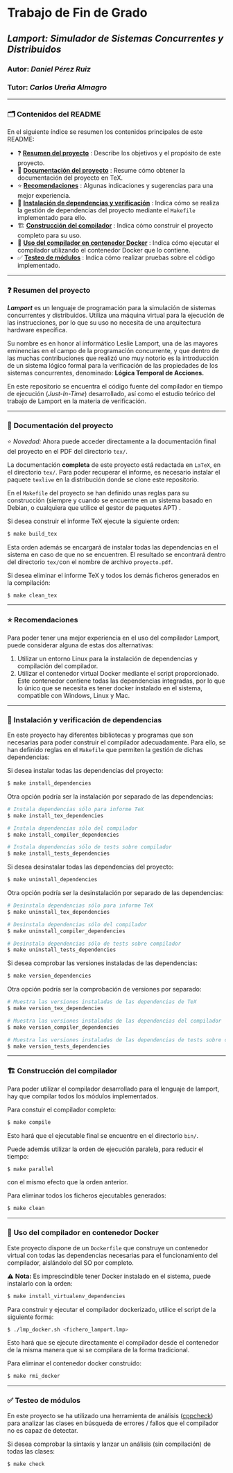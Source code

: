 # Trabajo de Fin de Grado

## *Lamport: Simulador de Sistemas Concurrentes y Distribuidos*

### Autor: *Daniel Pérez Ruiz*

### Tutor: *Carlos Ureña Almagro*

****

### :card_index_dividers: Contenidos del README

En el siguiente índice se resumen los contenidos principales de este README:

* :question: **[Resumen del proyecto](#lamport-resume)** : Describe los objetivos y el propósito de este proyecto.
* :book: **[Documentación del proyecto](#lamport-doc)** : Resume cómo obtener la documentación del proyecto en TeX.
* :star: **[Recomendaciones](#lamport-recommends)** : Algunas indicaciones y sugerencias para una mejor experiencia.
* :shell: **[Instalación de dependencias y verificación](#lamport-install)** : Indica cómo se realiza la gestión de dependencias del proyecto mediante el `Makefile` implementado para ello.
* :building_construction: **[Construcción del compilador](#lamport-compile)** : Indica cómo construir el proyecto completo para su uso.
*  :whale2: **[Uso del compilador en contenedor Docker](#lamport-docker)** : Indica cómo ejecutar el compilador utilizando el contenedor Docker que lo contiene.
* :white_check_mark: **[Testeo de módulos](#lamport-test)** : Indica cómo realizar pruebas sobre el código implementado.

****

### :question: <a name="lamport-resume"></a> Resumen del proyecto

***Lamport*** es un lenguaje de programación para la simulación de sistemas concurrentes y distribuidos. Utiliza una máquina virtual para la ejecución de las instrucciones, por lo que su uso no necesita de una arquitectura hardware específica.

Su nombre es en honor al informático Leslie Lamport, una de las mayores eminencias en el campo de la programación concurrente, y que dentro de las muchas contribuciones que realizó uno muy notorio es la introducción de un sistema lógico formal para la verificación de las propiedades de los sistemas concurrentes, denominado: **Lógica Temporal de Acciones.**

En este repositorio se encuentra el código fuente del compilador en tiempo de ejecución (*Just-In-Time*) desarrollado, así como el estudio teórico del trabajo de Lamport en la materia de verificación.

****

### :book: <a name="lamport-doc"></a> Documentación del proyecto

:star: *Novedad:* Ahora puede acceder directamente a la documentación final del proyecto en el PDF del directorio `tex/`. 

La documentación **completa** de este proyecto está redactada en `LaTeX`, en el directorio `tex/`. Para poder recuperar el informe, es necesario instalar el paquete `texlive` en la distribución donde se clone este repositorio.

En el `Makefile` del proyecto se han definido unas reglas para su construcción (siempre y cuando se encuentre en un sistema basado en Debian, o cualquiera que utilice el gestor de paquetes APT) .



Si desea construir el informe TeX ejecute la siguiente orden:

~~~bash
$ make build_tex
~~~

Esta orden además se encargará de instalar todas las dependencias en el sistema en caso de que no se encuentren. El resultado se encontrará dentro del directorio `tex/`con el nombre de archivo `proyecto.pdf`.



Si desea eliminar el informe TeX y todos los demás ficheros generados en la compilación:

~~~bash
$ make clean_tex
~~~



****

### :star: <a name="lamport-recommends"></a> Recomendaciones

Para poder tener una mejor experiencia en el uso del compilador Lamport, puede considerar alguna de estas dos alternativas:

1. Utilizar un entorno Linux para la instalación de dependencias y compilación del compilador.
2. Utilizar el contenedor virtual Docker mediante el script proporcionado. Este contenedor contiene todas las dependencias integradas, por lo que lo único que se necesita es tener docker instalado en el sistema, compatible con Windows, Linux y Mac.



****

### :shell: <a name="lamport-install"></a> Instalación y verificación de dependencias

En este proyecto hay diferentes bibliotecas y programas que son necesarias para poder construir el compilador adecuadamente. Para ello, se han definido reglas en el `Makefile` que permiten la gestión de dichas dependencias:

Si desea instalar todas las dependencias del proyecto:

~~~bash
$ make install_dependencies
~~~

Otra opción podría ser la instalación por separado de las dependencias:

~~~bash
# Instala dependencias sólo para informe TeX
$ make install_tex_dependencies

# Instala dependencias sólo del compilador
$ make install_compiler_dependencies

# Instala dependencias sólo de tests sobre compilador
$ make install_tests_dependencies
~~~



Si desea desinstalar todas las dependencias del proyecto:

~~~bash
$ make uninstall_dependencies
~~~

Otra opción podría ser la desinstalación por separado de las dependencias:

~~~bash
# Desinstala dependencias sólo para informe TeX
$ make uninstall_tex_dependencies

# Desinstala dependencias sólo del compilador
$ make uninstall_compiler_dependencies

# Desinstala dependencias sólo de tests sobre compilador
$ make uninstall_tests_dependencies
~~~



Si desea comprobar las versiones instaladas de las dependencias:

~~~bash
$ make version_dependencies
~~~

Otra opción podría ser la comprobación de versiones por separado:

~~~bash
# Muestra las versiones instaladas de las dependencias de TeX
$ make version_tex_dependencies

# Muestra las versiones instaladas de las dependencias del compilador
$ make version_compiler_dependencies

# Muestra las versiones instaladas de las dependencias de tests sobre compilador
$ make version_tests_dependencies
~~~



****

 ### :building_construction: <a name="lamport-compile"></a> Construcción del compilador

Para poder utilizar el compilador desarrollado para el lenguaje de lamport, hay que compilar todos los módulos implementados.



Para constuir el compilador completo:

~~~bash
$ make compile
~~~

Esto hará que el ejecutable final se encuentre en el directorio `bin/`.



Puede además utilizar la orden de ejecución paralela, para reducir el tiempo:

~~~bash
$ make parallel
~~~

con el mismo efecto que la orden anterior.



Para eliminar todos los ficheros ejecutables generados:

~~~bash
$ make clean
~~~





****

 ### :whale2: <a name="lamport-docker"></a> Uso del compilador en contenedor Docker

Este proyecto dispone  de un `Dockerfile` que construye un contenedor virtual con todas las dependencias necesarias para el funcionamiento del compilador, aislándolo del SO por completo.



:warning: **Nota:** Es imprescindible tener Docker instalado en el sistema, puede instalarlo con la orden:

~~~bash
$ make install_virtualenv_dependencies
~~~



Para construir y ejecutar el compilador dockerizado, utilice el script de la siguiente forma:

~~~bash
$ ./lmp_docker.sh <fichero_lamport.lmp>
~~~

Esto hará que se ejecute directamente el compilador desde el contenedor de la misma manera que si se compilara de la forma tradicional.



Para eliminar el contenedor docker construido:

~~~bash
$ make rmi_docker
~~~



****

### :white_check_mark: <a name="lamport-test"></a> Testeo de módulos

En este proyecto se ha utilizado una herramienta de análisis ([cppcheck](https://cppcheck.sourceforge.io/)) para analizar las clases en búsqueda de errores / fallos que el compilador no es capaz de detectar.



Si desea comprobar la sintaxis y lanzar un análisis (sin compilación) de todas las clases:

~~~bash
$ make check
~~~
